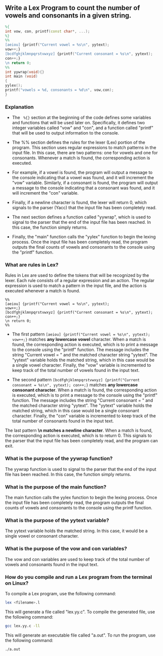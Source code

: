 ## Write a Lex Program to count the number of vowels and consonants in a given string.

```lex
%{
int vow, con, printf(const char*, ...);
%}
%%
[aeiou] {printf("Current vowel = %s\n", yytext);
vow++;}
[bcdfghjklmnpqrstvwxyz] {printf("Current consonant = %s\n", yytext);
con++;}
\n return 0;
%%
int yywrap(void){}
int main (void)
{
yylex();
printf("vowels = %d, consonants = %d\n", vow,con);
}
```

### Explanation

- The ` %{}` section at the beginning of the code defines some variables and functions that will be used later on. Specifically, it defines two integer variables called "vow" and "con", and a function called "printf" that will be used to output information to the console.

- The %% section defines the rules for the lexer (Lex) portion of the program. This section uses regular expressions to match patterns in the input file. In this case, there are two patterns: one for vowels and one for consonants. Whenever a match is found, the corresponding action is executed. 
- For example, if a vowel is found, the program will output a message to the console indicating that a vowel was found, and it will increment the "vow" variable. Similarly, if a consonant is found, the program will output a message to the console indicating that a consonant was found, and it will increment the "con" variable.
-  Finally, if a newline character is found, the lexer will return 0, which signals to the parser (Yacc) that the input file has been completely read.

- The next section defines a function called "yywrap", which is used to signal to the parser that the end of the input file has been reached. In this case, the function simply returns.

- Finally, the "main" function calls the "yylex" function to begin the lexing process. Once the input file has been completely read, the program outputs the final counts of vowels and consonants to the console using the "printf" function.

### What are rules in Lex?

Rules in Lex are used to define the tokens that will be recognized by the lexer. Each rule consists of a regular expression and an action. The regular expression is used to match a pattern in the input file, and the action is executed whenever a match is found.

```
%%
[aeiou] {printf("Current vowel = %s\n", yytext);
vow++;}
[bcdfghjklmnpqrstvwxyz] {printf("Current consonant = %s\n", yytext);
con++;}
\n return 0;
%%
```

- The first pattern `[aeiou] {printf("Current vowel = %s\n", yytext);
vow++;}` matches **any lowercase vowel** character. When a match is found, the corresponding action is executed, which is to print a message to the console using the "printf" function. The message includes the string "Current vowel = " and the matched character string "yytext". The "yytext" variable holds the matched string, which in this case would be a single vowel character. Finally, the "vow" variable is incremented to keep track of the total number of vowels found in the input text.

- The second pattern `[bcdfghjklmnpqrstvwxyz] {printf("Current consonant = %s\n", yytext);
con++;}` matches **any lowercase consonant character**. When a match is found, the corresponding action is executed, which is to print a message to the console using the "printf" function. The message includes the string "Current consonant = " and the matched character string "yytext". The "yytext" variable holds the matched string, which in this case would be a single consonant character. Finally, the "con" variable is incremented to keep track of the total number of consonants found in the input text.

The last pattern **\n matches a newline character**. When a match is found, the corresponding action is executed, which is to return 0. This signals to the parser that the input file has been completely read, and the program can exit.

### What is the purpose of the yywrap function?

The yywrap function is used to signal to the parser that the end of the input file has been reached. In this case, the function simply returns.

### What is the purpose of the main function?

The main function calls the yylex function to begin the lexing process. Once the input file has been completely read, the program outputs the final counts of vowels and consonants to the console using the printf function.

### What is the purpose of the yytext variable?

The yytext variable holds the matched string. In this case, it would be a single vowel or consonant character.

### What is the purpose of the vow and con variables?

The vow and con variables are used to keep track of the total number of vowels and consonants found in the input text.

### How do you compile and run a Lex program from the terminal on Linux?

To compile a Lex program, use the following command:

```bash
lex <filename>.l
```

This will generate a file called "lex.yy.c". To compile the generated file, use the following command:

```bash
gcc lex.yy.c -ll
```

This will generate an executable file called "a.out". To run the program, use the following command:

```bash
./a.out
```

